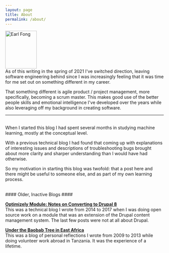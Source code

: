 ```yaml
---
layout: page
title: About
permalink: /about/
---
```


<image src="{{ site.url}}/images/earl-monkish.jpg" alt="Earl Fong" height="120em" width="100em" />
<br />
As of this writing in the spring of 2021 I've switched direction, leaving software engineering behind since I was increasingly feeling that it was time for me set out on something different in my career.

That something different is agile product / project management, more specifically, becoming a scrum master. This makes good use of the better people skills and emotional intelligence I've developed over the years while also leveraging off my background in creating software.  

<hr />
<br />
When I started this blog I had spent several months in studying machine learning, mostly at the conceptual level.

With a previous technical blog I had found that coming up with explanations of interesting issues and descriptions of troubleshooting bugs brought about more clarity and sharper understanding than I would have had otherwise.

So my motivation in starting this blog was twofold: that a post here and there might be useful to someone else, and as part of my own learning process.

<br />
#### Older, Inactive Blogs ####

 **[Optimizely Module: Notes on Converting to Drupal 8](https://optimizely-to-drupal-8.blogspot.com/)**  
 This was a technical blog I wrote from 2014 to 2017 when I was doing open source work on a module that
 was an extension of the Drupal content management system. The last few posts were not at all about Drupal.

**[Under the Baobab Tree in East Africa](https://diane-and-earl-in-tz.blogspot.com/)**  
This was a blog of personal reflections I wrote from 2009 to 2013 while doing volunteer work abroad in Tanzania.
It was the experience of a lifetime.
